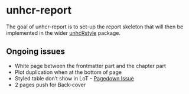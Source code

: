
<!-- README.md is generated from README.Rmd. Please edit that file -->

# unhcr-report

<!-- badges: start -->
<!-- badges: end -->

The goal of unhcr-report is to set-up the report skeleton that will then
be implemented in the wider
[unhcRstyle](https://github.com/UNHCR-WEB/unhcRstyle) package.

## Ongoing issues

-   White page between the frontmatter part and the chapter part
-   Plot duplication when at the bottom of page
-   Styled table don’t show in LoT - [Pagedown
    Issue](https://github.com/rstudio/pagedown/issues/191)
-   2 pages push for Back-cover
